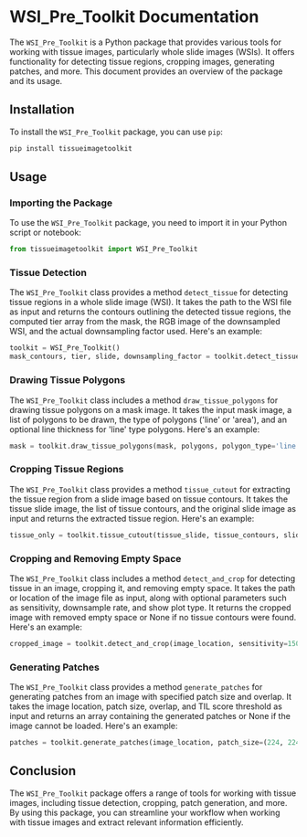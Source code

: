 # WSI_Pre_Toolkit Documentation

The `WSI_Pre_Toolkit` is a Python package that provides various tools for working with tissue images, particularly whole slide images (WSIs). It offers functionality for detecting tissue regions, cropping images, generating patches, and more. This document provides an overview of the package and its usage.

## Installation

To install the `WSI_Pre_Toolkit` package, you can use `pip`:

```bash
pip install tissueimagetoolkit
```

## Usage

### Importing the Package

To use the `WSI_Pre_Toolkit` package, you need to import it in your Python script or notebook:

```python
from tissueimagetoolkit import WSI_Pre_Toolkit
```

### Tissue Detection

The `WSI_Pre_Toolkit` class provides a method `detect_tissue` for detecting tissue regions in a whole slide image (WSI). It takes the path to the WSI file as input and returns the contours outlining the detected tissue regions, the computed tier array from the mask, the RGB image of the downsampled WSI, and the actual downsampling factor used. Here's an example:

```python
toolkit = WSI_Pre_Toolkit()
mask_contours, tier, slide, downsampling_factor = toolkit.detect_tissue(image_location)
```

### Drawing Tissue Polygons

The `WSI_Pre_Toolkit` class includes a method `draw_tissue_polygons` for drawing tissue polygons on a mask image. It takes the input mask image, a list of polygons to be drawn, the type of polygons ('line' or 'area'), and an optional line thickness for 'line' type polygons. Here's an example:

```python
mask = toolkit.draw_tissue_polygons(mask, polygons, polygon_type='line', line_thickness=2)
```

### Cropping Tissue Regions

The `WSI_Pre_Toolkit` class provides a method `tissue_cutout` for extracting the tissue region from a slide image based on tissue contours. It takes the tissue slide image, the list of tissue contours, and the original slide image as input and returns the extracted tissue region. Here's an example:

```python
tissue_only = toolkit.tissue_cutout(tissue_slide, tissue_contours, slide)
```

### Cropping and Removing Empty Space

The `WSI_Pre_Toolkit` class includes a method `detect_and_crop` for detecting tissue in an image, cropping it, and removing empty space. It takes the path or location of the image file as input, along with optional parameters such as sensitivity, downsample rate, and show plot type. It returns the cropped image with removed empty space or None if no tissue contours were found. Here's an example:

```python
cropped_image = toolkit.detect_and_crop(image_location, sensitivity=1500, downsample_rate=4, show_plots='simple')
```

### Generating Patches

The `WSI_Pre_Toolkit` class provides a method `generate_patches` for generating patches from an image with specified patch size and overlap. It takes the image location, patch size, overlap, and TIL score threshold as input and returns an array containing the generated patches or None if the image cannot be loaded. Here's an example:

```python
patches = toolkit.generate_patches(image_location, patch_size=(224, 224, 3), overlap=(112, 112, 0), til_score=0)
```

## Conclusion

The `WSI_Pre_Toolkit` package offers a range of tools for working with tissue images, including tissue detection, cropping, patch generation, and more. By using this package, you can streamline your workflow when working with tissue images and extract relevant information efficiently.
